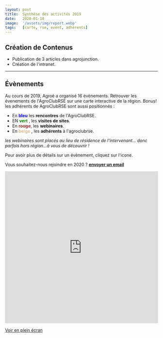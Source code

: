 ```yaml
---
layout: post
title:  Synthèse des activités 2019
date:   2020-01-10
image:  '/assets/img/report.webp'
tags:   [carte, rse, event, adhérents]
---
```


## Création de Contenus

- Publication de 3 articles dans agrojunction.
- Création de l'intranet.



---

## Évènements

Au cours de 2019, Agroé a organisé 16 évènements. Retrouver les évenements de l'AgroClubRSE sur une carte interactive de la région. Bonus! les adhérents de AgroClubRSE sont aussi positionnés :

- En <span style='color:blue'>**bleu** </span> les **rencontres** de l'AgroClubRSE.
- EN <span style='color:green '>**vert** </span>, les **visites de sites**.
- En <span style='color:brown'>**rouge**</span>,   les **webinaires**.
- En <span style='color:BurlyWood  '>**beige** </span>, les **adhérents** à l'agroclubrse.

*les webinaires sont placés au lieu de résidence de l'intervenant... donc parfois hors région...à vous de découvrir !*

Pour avoir plus de détails sur un évènement, cliquez sur l'icone.

Vous souhaitez-nous rejoindre en 2020 ?  [**envoyer un email**](j.mottet@agroe.fr)

<iframe width="100%" height="500px" frameborder="0" allowfullscreen src="https://umap.openstreetmap.fr/fr/map/evenements-et-adherents-agroclubrse-2019_395770?scaleControl=false&miniMap=false&scrollWheelZoom=false&zoomControl=true&allowEdit=false&moreControl=true&searchControl=null&tilelayersControl=null&embedControl=null&datalayersControl=true&onLoadPanel=undefined&captionBar=false"></iframe><p><a href="https://umap.openstreetmap.fr/fr/map/evenements-et-adherents-agroclubrse-2019_395770">Voir en plein écran</a></p>
